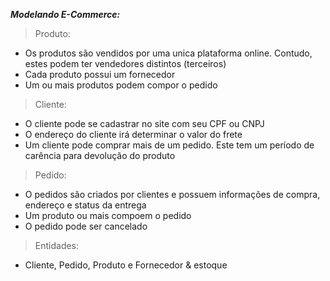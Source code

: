 ***Modelando E-Commerce:*** 

>Produto: 
- Os produtos são vendidos por uma unica plataforma online. Contudo, estes podem ter vendedores distintos (terceiros)
- Cada produto possui um fornecedor
- Um ou mais produtos podem compor o pedido

>Cliente: 
- O cliente pode se cadastrar no site com seu CPF ou CNPJ
- O endereço do cliente irá determinar o valor do frete
- Um cliente pode comprar mais de um pedido. Este tem um período de carência para devolução do produto

>Pedido:
- O pedidos são criados por clientes e possuem informações de compra, endereço e status da entrega
- Um produto ou mais compoem o pedido
- O pedido pode ser cancelado

>Entidades: 

- Cliente, Pedido, Produto e Fornecedor & estoque
